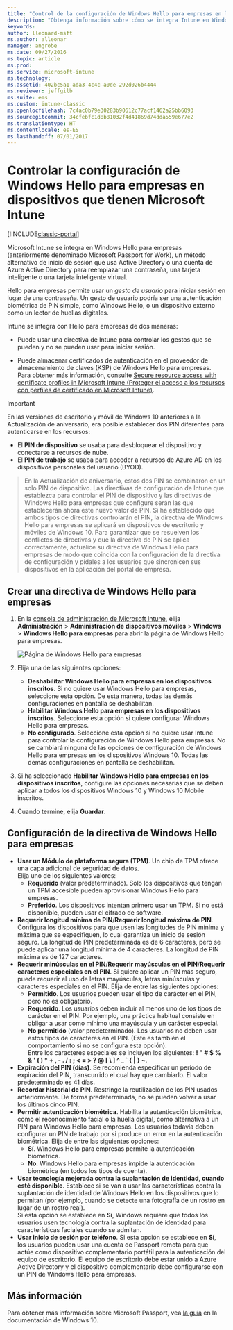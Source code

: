```yaml
---
title: "Control de la configuración de Windows Hello para empresas en los dispositivos"
description: "Obtenga información sobre cómo se integra Intune en Windows Hello para empresas, un método alternativo de inicio de sesión que usa Active Directory o una cuenta de Azure Active Directory para reemplazar una contraseña, una tarjeta inteligente o una tarjeta inteligente virtual."
keywords: 
author: lleonard-msft
ms.author: alleonar
manager: angrobe
ms.date: 09/27/2016
ms.topic: article
ms.prod: 
ms.service: microsoft-intune
ms.technology: 
ms.assetid: 402bc5a1-ada3-4c4c-a0de-292d026b4444
ms.reviewer: jeffgilb
ms.suite: ems
ms.custom: intune-classic
ms.openlocfilehash: 7c4ac0b79e30283b90612c77acf1462a25bb6093
ms.sourcegitcommit: 34cfebfc1d8b81032f4d41869d74dda559e677e2
ms.translationtype: HT
ms.contentlocale: es-ES
ms.lasthandoff: 07/01/2017
---
```

# <a name="control-windows-hello-for-business-settings-on-devices-with-microsoft-intune"></a>Controlar la configuración de Windows Hello para empresas en dispositivos que tienen Microsoft Intune

[!INCLUDE[classic-portal](../includes/classic-portal.md)]

Microsoft Intune se integra en Windows Hello para empresas (anteriormente denominado Microsoft Passport for Work), un método alternativo de inicio de sesión que usa Active Directory o una cuenta de Azure Active Directory para reemplazar una contraseña, una tarjeta inteligente o una tarjeta inteligente virtual.

Hello para empresas permite usar un *gesto de usuario* para iniciar sesión en lugar de una contraseña. Un gesto de usuario podría ser una autenticación biométrica de PIN simple, como Windows Hello, o un dispositivo externo como un lector de huellas digitales.

Intune se integra con Hello para empresas de dos maneras:

-   Puede usar una directiva de Intune para controlar los gestos que se pueden y no se pueden usar para iniciar sesión.

-   Puede almacenar certificados de autenticación en el proveedor de almacenamiento de claves (KSP) de Windows Hello para empresas. Para obtener más información, consulte [Secure resource access with certificate profiles in Microsoft Intune (Proteger el acceso a los recursos con perfiles de certificado en Microsoft Intune)](secure-resource-access-with-certificate-profiles.md).

> [!IMPORTANT]
> En las versiones de escritorio y móvil de Windows 10 anteriores a la Actualización de aniversario, era posible establecer dos PIN diferentes para autenticarse en los recursos:
- El **PIN de dispositivo** se usaba para desbloquear el dispositivo y conectarse a recursos de nube.
- El **PIN de trabajo** se usaba para acceder a recursos de Azure AD en los dispositivos personales del usuario (BYOD).

>En la Actualización de aniversario, estos dos PIN se combinaron en un solo PIN de dispositivo.
Las directivas de configuración de Intune que establezca para controlar el PIN de dispositivo y las directivas de Windows Hello para empresas que configure serán las que establecerán ahora este nuevo valor de PIN.
Si ha establecido que ambos tipos de directivas controlarán el PIN, la directiva de Windows Hello para empresas se aplicará en dispositivos de escritorio y móviles de Windows 10.
Para garantizar que se resuelven los conflictos de directivas y que la directiva de PIN se aplica correctamente, actualice su directiva de Windows Hello para empresas de modo que coincida con la configuración de la directiva de configuración y pídales a los usuarios que sincronicen sus dispositivos en la aplicación del portal de empresa.



## <a name="create-a-windows-hello-for-business-policy"></a>Crear una directiva de Windows Hello para empresas

1.  En la [consola de administración de Microsoft Intune](https://manage.microsoft.com), elija **Administración** &gt; **Administración de dispositivos móviles** &gt; **Windows** &gt; **Windows Hello para empresas** para abrir la página de Windows Hello para empresas.

    ![Página de Windows Hello para empresas](../media/passport.png)

2.  Elija una de las siguientes opciones:
    - **Deshabilitar Windows Hello para empresas en los dispositivos inscritos**. Si no quiere usar Windows Hello para empresas, seleccione esta opción. De esta manera, todas las demás configuraciones en pantalla se deshabilitan.
    - **Habilitar Windows Hello para empresas en los dispositivos inscritos**. Seleccione esta opción si quiere configurar Windows Hello para empresas.
    - **No configurado**. Seleccione esta opción si no quiere usar Intune para controlar la configuración de Windows Hello para empresas. No se cambiará ninguna de las opciones de configuración de Windows Hello para empresas en los dispositivos Windows 10. Todas las demás configuraciones en pantalla se deshabilitan.
3.  Si ha seleccionado **Habilitar Windows Hello para empresas en los dispositivos inscritos**, configure las opciones necesarias que se deben aplicar a todos los dispositivos Windows 10 y Windows 10 Mobile inscritos.
4.  Cuando termine, elija **Guardar**.


## <a name="settings-for-the-windows-hello-for-business-policy"></a>Configuración de la directiva de Windows Hello para empresas

- **Usar un Módulo de plataforma segura (TPM)**. Un chip de TPM ofrece una capa adicional de seguridad de datos.<br>Elija uno de los siguientes valores:
    - **Requerido** (valor predeterminado). Solo los dispositivos que tengan un TPM accesible pueden aprovisionar Windows Hello para empresas.
    - **Preferido**. Los dispositivos intentan primero usar un TPM. Si no está disponible, pueden usar el cifrado de software.
- **Requerir longitud mínima de PIN**/**Requerir longitud máxima de PIN**. Configura los dispositivos para que usen las longitudes de PIN mínima y máxima que se especifiquen, lo cual garantiza un inicio de sesión seguro. La longitud de PIN predeterminada es de 6 caracteres, pero se puede aplicar una longitud mínima de 4 caracteres. La longitud de PIN máxima es de 127 caracteres.
- **Requerir minúsculas en el PIN**/**Requerir mayúsculas en el PIN**/**Requerir caracteres especiales en el PIN**. Si quiere aplicar un PIN más seguro, puede requerir el uso de letras mayúsculas, letras minúsculas y caracteres especiales en el PIN. Elija de entre las siguientes opciones:
    - **Permitido**. Los usuarios pueden usar el tipo de carácter en el PIN, pero no es obligatorio.
    - **Requerido**. Los usuarios deben incluir al menos uno de los tipos de carácter en el PIN. Por ejemplo, una práctica habitual consiste en obligar a usar como mínimo una mayúscula y un carácter especial.
    - **No permitido** (valor predeterminado). Los usuarios no deben usar estos tipos de caracteres en el PIN. (Este es también el comportamiento si no se configura esta opción).<br>Entre los caracteres especiales se incluyen los siguientes: **! " # $ % &amp; ' ( ) &#42; + , - . / : ; &lt; = &gt; ? @ [ \ ] ^ _ &#96; { &#124; } ~**.
- **Expiración del PIN (días)**. Se recomienda especificar un período de expiración del PIN, transcurrido el cual hay que cambiarlo. El valor predeterminado es 41 días.
- **Recordar historial de PIN**. Restringe la reutilización de los PIN usados anteriormente. De forma predeterminada, no se pueden volver a usar los últimos cinco PIN.
- **Permitir autenticación biométrica**. Habilita la autenticación biométrica, como el reconocimiento facial o la huella digital, como alternativa a un PIN para Windows Hello para empresas. Los usuarios todavía deben configurar un PIN de trabajo por si produce un error en la autenticación biométrica. Elija de entre las siguientes opciones:
    - **Sí**. Windows Hello para empresas permite la autenticación biométrica.
    - **No**. Windows Hello para empresas impide la autenticación biométrica (en todos los tipos de cuenta).
- **Usar tecnología mejorada contra la suplantación de identidad, cuando esté disponible**. Establece si se van a usar las características contra la suplantación de identidad de Windows Hello en los dispositivos que lo permitan (por ejemplo, cuando se detecte una fotografía de un rostro en lugar de un rostro real).<br>Si esta opción se establece en **Sí**, Windows requiere que todos los usuarios usen tecnología contra la suplantación de identidad para características faciales cuando se admitan.
- **Usar inicio de sesión por teléfono**. Si esta opción se establece en **Sí**, los usuarios pueden usar una cuenta de Passport remota para que actúe como dispositivo complementario portátil para la autenticación del equipo de escritorio. El equipo de escritorio debe estar unido a Azure Active Directory y el dispositivo complementario debe configurarse con un PIN de Windows Hello para empresas.

## <a name="further-information"></a>Más información
Para obtener más información sobre Microsoft Passport, vea [la guía](https://technet.microsoft.com/library/mt589441.aspx) en la documentación de Windows 10.

